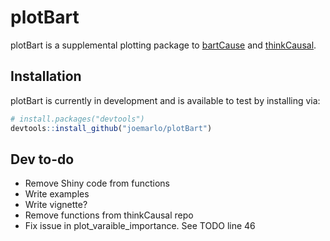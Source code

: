 
<!-- README.md is generated from README.Rmd. Please edit that file -->

# plotBart

<!-- badges: start -->
<!-- badges: end -->

plotBart is a supplemental plotting package to
[bartCause](https://github.com/vdorie/bartCause) and
[thinkCausal](https://github.com/gperrett/thinkCausal_dev).

## Installation

plotBart is currently in development and is available to test by
installing via:

``` r
# install.packages("devtools")
devtools::install_github("joemarlo/plotBart")
```

## Dev to-do

-   Remove Shiny code from functions
-   Write examples
-   Write vignette?
-   Remove functions from thinkCausal repo
-   Fix issue in plot\_varaible\_importance. See TODO line 46
